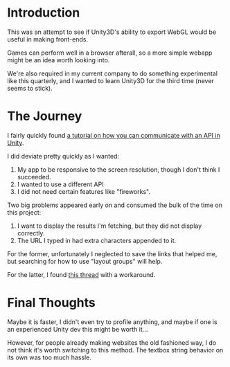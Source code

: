 # Introduction

This was an attempt to see if Unity3D's ability to export WebGL would be useful in making front-ends.

Games can perform well in a browser afterall, so a more simple webapp might be an idea worth looking into.

We're also required in my current company to do something experimental like this quarterly, and I wanted to learn Unity3D for the third time (never seems to stick).

# The Journey

I fairly quickly found [a tutorial on how you can communicate with an API in Unity](https://gamedevacademy.org/how-to-connect-to-an-api-with-unity/).

I did deviate pretty quickly as I wanted:
1. My app to be responsive to the screen resolution, though I don't think I succeeded.
2. I wanted to use a different API
3. I did not need certain features like "fireworks".

Two big problems appeared early on and consumed the bulk of the time on this project:
1. I want to display the results I'm fetching, but they did not display correctly.
2. The URL I typed in had extra characters appended to it.

For the former, unfortunately I neglected to save the links that helped me, but searching for how to use "layout groups" will help.

For the latter, I found [this thread](https://gamedevacademy.org/how-to-connect-to-an-api-with-unity/) with a workaround.

# Final Thoughts

Maybe it is faster, I didn't even try to profile anything, and maybe if one is an experienced Unity dev this might be worth it...

However, for people already making websites the old fashioned way, I do not think it's worth switching to this method. The textbox string behavior on its own was too much hassle.
